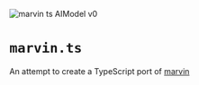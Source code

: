 ![marvin ts AIModel v0](https://github.com/13point5/marvin.ts/assets/20568438/bc397427-9f15-482a-b389-0684fa54f4bd)

# `marvin.ts`
An attempt to create a TypeScript port of [marvin](https://github.com/PrefectHQ/marvin)
